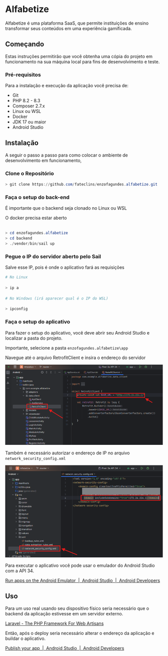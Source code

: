 # Alfabetize

Alfabetize é uma plataforma SaaS, que permite instituições de ensino transformar seus conteúdos em uma experiência gamificada.

## Começando

Estas instruções permitirão que você obtenha uma cópia do projeto em funcionamento na sua máquina local para fins de desenvolvimento e teste.

### Pré-requisitos

Para a instalação e execução da aplicação você precisa de:

- Git
- PHP 8.2 - 8.3
- Composer 2.7.x
- Linux ou WSL
- Docker
- JDK 17 ou maior
- Android Studio

## Instalação

A seguir o passo a passo para como colocar o ambiente de desenvolvimento em funcionamento,

### Clone o Repositório

```powershell
> git clone https://github.com/fateclins/enzofagundes.alfabetize.git
```

### Faça o setup do back-end

É importante que o backend seja clonado no Linux ou WSL

O docker precisa estar aberto

```powershell

> cd enzofagundes.alfabetize
> cd backend
> ./vendor/bin/sail up
```

### Pegue o IP do servidor aberto pelo Sail

Salve esse IP, pois é onde o aplicativo fará as requisições

```powershell
# No Linux

> ip a

# No Windows (irá aparecer qual é o IP do WSL)

> ipconfig
```

### Faça o setup do aplicativo

Para fazer o setup do aplicativo, você deve abrir seu Android Studio e localizar a pasta do projeto. 

Importante, selecione a pasta `enzofagundes.alfabetize\app`

Navegue até o arquivo RetrofitClient e insira o endereço do servidor

![Untitled](imagem1.png)

Também é necessário autorizar o endereço de IP no arquivo `network_security_config.xml`

![Untitled](imagem2.png)

Para executar o aplicativo você pode usar o emulador do Android Studio com a API 34.

[Run apps on the Android Emulator  |  Android Studio  |  Android Developers](https://developer.android.com/studio/run/emulator)

## Uso

Para um uso real usando seu dispositivo físico seria necessário que o backend da aplicação estivesse em um servidor externo.

[Laravel - The PHP Framework For Web Artisans](https://laravel.com/docs/11.x/deployment)

Então, após o deploy seria necessário alterar o endereço da aplicação e buildar o aplicativo.

[Publish your app  |  Android Studio  |  Android Developers](https://developer.android.com/studio/publish)
